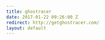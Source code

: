 ```yaml
---
title: ghostracer
date: 2017-01-22 09:26:00 Z
redirect: http://getghostracer.com/
layout: default
---
```


